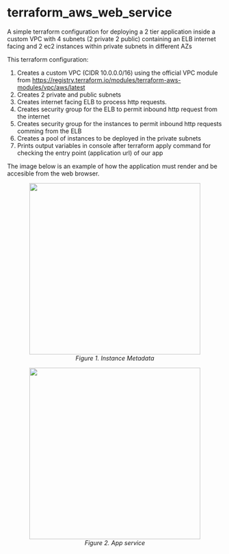 # terraform_aws_web_service
A simple terraform configuration for deploying a 2 tier application inside a custom VPC with 4 subnets (2 private 2 public) containing an ELB internet facing and 2 ec2 instances within private subnets in different AZs

This terraform configuration:

1. Creates a custom VPC (CIDR 10.0.0.0/16) using the official VPC module from https://registry.terraform.io/modules/terraform-aws-modules/vpc/aws/latest
2. Creates 2 private and public subnets
4. Creates internet facing ELB to process http requests.
5. Creates security group for the ELB to permit inbound http request from the internet
5. Creates security group for the instances to permit inbound http requests comming from the ELB
7. Creates a pool of instances to be deployed in the private subnets
8. Prints output variables in console after terraform apply command for checking the entry point (application url) of our app

The image below is an example of how the application must render and be accesible from the web browser.

<p align="center">
  <img src="https://github.com/user-attachments/assets/ded7e83a-7b23-4819-88f5-cf0681473f74" height=400>
  <br>
  <em>Figure 1. Instance Metadata</em>
</p>

<p align="center">
  <img src="https://github.com/user-attachments/assets/8c76422f-359e-43a4-b481-d94625a18c26" height=400>
  <br>
  <em>Figure 2. App service</em>
</p>
